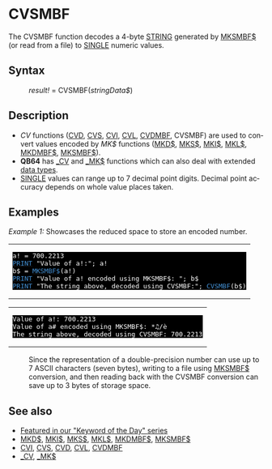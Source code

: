 <style>pre.codeide, pre.outputfixed, .outputcrt0 { background-color: #000 !important; color: #FFF !important; }</style><!DOCTYPE html>
<html class="client-nojs" dir="ltr" lang="en">
<head>
<title>CVSMBF - QB64 Phoenix Edition Wiki</title>
</head>
<body class="mediawiki ltr sitedir-ltr mw-hide-empty-elt ns-0 ns-subject page-CVSMBF rootpage-CVSMBF skin-vector action-view skin-vector-legacy vector-feature-language-in-header-enabled vector-feature-language-in-main-page-header-disabled vector-feature-language-alert-in-sidebar-disabled vector-feature-sticky-header-disabled vector-feature-sticky-header-edit-disabled vector-feature-table-of-contents-disabled vector-feature-visual-enhancement-next-disabled">
<div class="mw-body" id="content" role="main">
<a id="top"></a>
<h1 class="firstHeading mw-first-heading" id="firstHeading"><span class="mw-page-title-main">CVSMBF</span></h1>
<div class="vector-body" id="bodyContent">
<div class="mw-body-content mw-content-ltr" dir="ltr" id="mw-content-text" lang="en"><div class="mw-parser-output"><p>The <a class="mw-selflink selflink">CVSMBF</a> function decodes a 4-byte <a href="STRING" title="STRING">STRING</a> generated by <a href="MKSMBF$" title="MKSMBF$">MKSMBF$</a> (or read from a file) to <a href="SINGLE" title="SINGLE">SINGLE</a> numeric values.
</p>
<h2><span class="mw-headline" id="Syntax">Syntax</span></h2>
<dl><dd><i>result!</i> = <a class="mw-selflink selflink">CVSMBF</a>(<i>stringData$</i>)</dd></dl>
<p>
</p>
<h2><span class="mw-headline" id="Description">Description</span></h2>
<ul><li><i>CV</i> functions (<a href="CVD" title="CVD">CVD</a>, <a href="CVS" title="CVS">CVS</a>, <a href="CVI" title="CVI">CVI</a>, <a href="CVL" title="CVL">CVL</a>, <a href="CVDMBF" title="CVDMBF">CVDMBF</a>, <a class="mw-selflink selflink">CVSMBF</a>) are used to convert values encoded by <i>MK$</i> functions (<a href="MKD$" title="MKD$">MKD$</a>, <a href="MKS$" title="MKS$">MKS$</a>, <a href="MKI$" title="MKI$">MKI$</a>, <a href="MKL$" title="MKL$">MKL$</a>, <a href="MKDMBF$" title="MKDMBF$">MKDMBF$</a>, <a href="MKSMBF$" title="MKSMBF$">MKSMBF$</a>).</li>
<li><b>QB64</b> has <a href="CV" title="CV">_CV</a> and <a href="MK$" title="MK$">_MK$</a> functions which can also deal with extended <a href="Data_types" title="Data types">data types</a>.</li>
<li><a href="SINGLE" title="SINGLE">SINGLE</a> values can range up to 7 decimal point digits. Decimal point accuracy depends on whole value places taken.</li></ul>
<p>
</p>
<h2><span class="mw-headline" id="Examples">Examples</span></h2>
<p><i>Example 1:</i> Showcases the reduced space to store an encoded number.
</p>
<table cellpadding="15px" width="100%">
<tbody><tr>
<td><pre class="codeide">a! = 700.2213
<a href="PRINT" title="PRINT"><span style="color:#4593D8;">PRINT</span></a> "Value of a!:"; a!
b$ = <a href="MKSMBF$" title="MKSMBF$"><span style="color:#4593D8;">MKSMBF$</span></a>(a!)
<a href="PRINT" title="PRINT"><span style="color:#4593D8;">PRINT</span></a> "Value of a! encoded using MKSMBF$: "; b$
<a href="PRINT" title="PRINT"><span style="color:#4593D8;">PRINT</span></a> "The string above, decoded using CVSMBF:"; <a class="mw-selflink selflink"><span style="color:#4593D8;">CVSMBF</span></a>(b$)
</pre>
</td></tr></tbody></table>
<table cellpadding="15px" width="100%">
<tbody><tr>
<td><pre class="outputcrt0">Value of a!: 700.2213
Value of a# encoded using MKSMBF$: *♫/è
The string above, decoded using CVSMBF: 700.2213
</pre>
</td></tr></tbody></table>
<dl><dd>Since the representation of a double-precision number can use up to 7 ASCII characters (seven bytes), writing to a file using <a href="MKSMBF$" title="MKSMBF$">MKSMBF$</a> conversion, and then reading back with the <a class="mw-selflink selflink">CVSMBF</a> conversion can save up to 3 bytes of storage space.</dd></dl>
<p>
</p>
<h2><span class="mw-headline" id="See_also">See also</span></h2>
<ul><li><a class="external text" href="https://qb64phoenix.com/forum/showthread.php?tid=1066" rel="nofollow">Featured in our "Keyword of the Day" series</a></li>
<li><a href="MKD$" title="MKD$">MKD$</a>, <a href="MKI$" title="MKI$">MKI$</a>, <a href="MKS$" title="MKS$">MKS$</a>, <a href="MKL$" title="MKL$">MKL$</a>, <a href="MKDMBF$" title="MKDMBF$">MKDMBF$</a>, <a href="MKSMBF$" title="MKSMBF$">MKSMBF$</a></li>
<li><a href="CVI" title="CVI">CVI</a>, <a href="CVS" title="CVS">CVS</a>, <a href="CVD" title="CVD">CVD</a>, <a href="CVL" title="CVL">CVL</a>, <a href="CVDMBF" title="CVDMBF">CVDMBF</a></li>
<li><a href="CV" title="CV">_CV</a>, <a href="MK$" title="MK$">_MK$</a></li></ul>
<p>
</p>
<!-- 
NewPP limit report
Cached time: 20240714145439
Cache expiry: 86400
Reduced expiry: false
Complications: [show‐toc]
CPU time usage: 0.031 seconds
Real time usage: 0.039 seconds
Preprocessor visited node count: 68/1000000
Post‐expand include size: 1008/2097152 bytes
Template argument size: 74/2097152 bytes
Highest expansion depth: 3/100
Expensive parser function count: 0/100
Unstrip recursion depth: 0/20
Unstrip post‐expand size: 0/5000000 bytes
-->
<!--
Transclusion expansion time report (%,ms,calls,template)
100.00%   21.440      1 -total
 12.01%    2.575      1 Template:PageSyntax
  9.16%    1.965      5 Template:Cl
  9.08%    1.947      1 Template:PageSeeAlso
  8.96%    1.922      1 Template:OutputEnd
  8.91%    1.910      1 Template:OutputStart
  8.83%    1.893      1 Template:PageNavigation
  8.51%    1.824      1 Template:CodeEnd
  7.58%    1.625      1 Template:CodeStart
  7.56%    1.620      2 Template:Parameter
-->
<!-- Saved in parser cache with key qb64pnix_mw19894-mwmb_:pcache:idhash:450-0!canonical and timestamp 20240714145439 and revision id 8882.
 -->
</div>
</div>
</div>
</div>
</body>
</html>